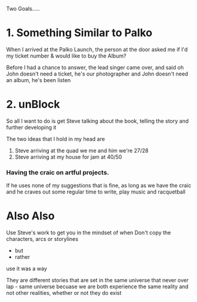 Two Goals.....

# 1. Something Similar to Palko
When I arrived at the Palko Launch, the person at the door asked me if I'd my ticket number & would like to buy the Album?

Before I had a chance to answer, the lead singer came over, and said
oh John doesn't need a ticket, he's our photographer
and John doesn't need an album, he's been listen

# 2. unBlock
So all I want to do is get Steve talking about the book, telling the story and further developing it

The two ideas that I hold in my head are
1. Steve arriving at the quad we me and him we're 27/28
2. Steve arriving at my house for jam at 40/50

### Having the craic on artful projects. 

If he uses none of my suggestions that is fine, as long as we have the craic and he craves out some regular time to write, play music and racquetball

# Also Also
Use Steve's work to get you in the mindset of when
Don't copy the characters, arcs or storylines

- but
- rather

use it was a way

They are different stories that are set in the same universe that never over lap - same universe becuase we are both experience the same reality and not other realities, whether or not they do exist
